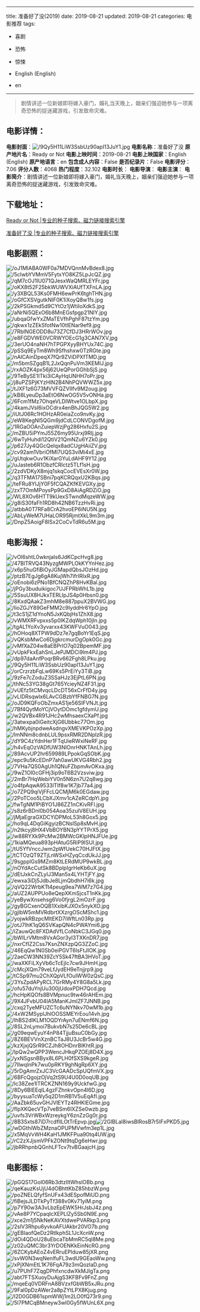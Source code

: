 
---
title: 准备好了没(2019)
date: 2019-08-21
updated: 2019-08-21
categories: 电影推荐
tags:
- 喜剧
- 恐怖
- 惊悚

- English (English)
- en
---


> 剧情讲述一位新娘即将嫁入豪门，婚礼当天晚上，姻亲们强迫她参与一项离奇恐怖的捉迷藏游戏，引发致命灾难。

## **电影详情**：

**电影封面**：<img src="https://image.tmdb.org/t/p/w200/9Qy5H11LiW3SsbUz90apI13JuY1.jpg" alt="/9Qy5H11LiW3SsbUz90apI13JuY1.jpg" title="/9Qy5H11LiW3SsbUz90apI13JuY1.jpg">
**电影名称**：准备好了没
**原产地片名**：Ready or Not
**电影上映时间**：2019-08-21
**电影上映国家**：English (English)
**原产地语言**：en
**包含成人内容**：False
**是否纪录片**：False
**电影评分**：7.06
**评分人数**：4068
**热门程度**：32.102
**电影时长**：
**电影导演**：
**电影主演**：
**电影简介**：剧情讲述一位新娘即将嫁入豪门，婚礼当天晚上，姻亲们强迫她参与一项离奇恐怖的捉迷藏游戏，引发致命灾难。

## **下载地址**：
[Ready or Not |专业的种子搜索、磁力链接搜索引擎](https://movie.amd794.com:2083/?search=Ready%20or%20Not&ordering=&mode=match_phrase&page_size=10&page=1)

[准备好了没 |专业的种子搜索、磁力链接搜索引擎](https://movie.amd794.com:2083/?search=%E5%87%86%E5%A4%87%E5%A5%BD%E4%BA%86%E6%B2%A1&ordering=&mode=match_phrase&page_size=10&page=1)
 

## **电影剧照**：
<img src="https://image.tmdb.org/t/p/original/oJ1MIABA0WF0a7MDVQnnMvBdex8.jpg" alt="/oJ1MIABA0WF0a7MDVQnnMvBdex8.jpg" title="/oJ1MIABA0WF0a7MDVQnnMvBdex8.jpg"><img src="https://image.tmdb.org/t/p/original/5clwbYVMmV5FytxYO8KZ5LpJcQZ.jpg" alt="/5clwbYVMmV5FytxYO8KZ5LpJcQZ.jpg" title="/5clwbYVMmV5FytxYO8KZ5LpJcQZ.jpg"><img src="https://image.tmdb.org/t/p/original/qM7cOJ1IU071QJesxWaQMRLEYFr.jpg" alt="/qM7cOJ1IU071QJesxWaQMRLEYFr.jpg" title="/qM7cOJ1IU071QJesxWaQMRLEYFr.jpg"><img src="https://image.tmdb.org/t/p/original/oKX8t52F25bkWUWVXiAUfTXFnLA.jpg" alt="/oKX8t52F25bkWUWVXiAUfTXFnLA.jpg" title="/oKX8t52F25bkWUWVXiAUfTXFnLA.jpg"><img src="https://image.tmdb.org/t/p/original/y3XBQL53Ks0FMH6ewPrK6tghTHN.jpg" alt="/y3XBQL53Ks0FMH6ewPrK6tghTHN.jpg" title="/y3XBQL53Ks0FMH6ewPrK6tghTHN.jpg"><img src="https://image.tmdb.org/t/p/original/oGfCXSVgutkNIF0K1iXoyQ8w1fs.jpg" alt="/oGfCXSVgutkNIF0K1iXoyQ8w1fs.jpg" title="/oGfCXSVgutkNIF0K1iXoyQ8w1fs.jpg"><img src="https://image.tmdb.org/t/p/original/2kPSGkmd5d9CYtOz1jWtiIoXdkS.jpg" alt="/2kPSGkmd5d9CYtOz1jWtiIoXdkS.jpg" title="/2kPSGkmd5d9CYtOz1jWtiIoXdkS.jpg"><img src="https://image.tmdb.org/t/p/original/aNrNi5QExO6b8MnEGsfpgp21NIY.jpg" alt="/aNrNi5QExO6b8MnEGsfpgp21NIY.jpg" title="/aNrNi5QExO6b8MnEGsfpgp21NIY.jpg"><img src="https://image.tmdb.org/t/p/original/ubqaGfwYxZMaTEVfhPghF87tzYm.jpg" alt="/ubqaGfwYxZMaTEVfhPghF87tzYm.jpg" title="/ubqaGfwYxZMaTEVfhPghF87tzYm.jpg"><img src="https://image.tmdb.org/t/p/original/qkwx1zZEkSfotNw10tlENar9ef9.jpg" alt="/qkwx1zZEkSfotNw10tlENar9ef9.jpg" title="/qkwx1zZEkSfotNw10tlENar9ef9.jpg"><img src="https://image.tmdb.org/t/p/original/7RbINGEODD8u73Z7CfDJ3HRrWOv.jpg" alt="/7RbINGEODD8u73Z7CfDJ3HRrWOv.jpg" title="/7RbINGEODD8u73Z7CfDJ3HRrWOv.jpg"><img src="https://image.tmdb.org/t/p/original/e8FGDVWE0VCRWYOEcG1g3CAN7XV.jpg" alt="/e8FGDVWE0VCRWYOEcG1g3CAN7XV.jpg" title="/e8FGDVWE0VCRWYOEcG1g3CAN7XV.jpg"><img src="https://image.tmdb.org/t/p/original/3erUO4naNH7hTPGPXyyBHYUx74C.jpg" alt="/3erUO4naNH7hTPGPXyyBHYUx74C.jpg" title="/3erUO4naNH7hTPGPXyyBHYUx74C.jpg"><img src="https://image.tmdb.org/t/p/original/pSSq9EyTm8Wh9Sfhshxw0TzRGte.jpg" alt="/pSSq9EyTm8Wh9Sfhshxw0TzRGte.jpg" title="/pSSq9EyTm8Wh9Sfhshxw0TzRGte.jpg"><img src="https://image.tmdb.org/t/p/original/nAlCAinDpeqX7fQr9ZViDPXfTMD.jpg" alt="/nAlCAinDpeqX7fQr9ZViDPXfTMD.jpg" title="/nAlCAinDpeqX7fQr9ZViDPXfTMD.jpg"><img src="https://image.tmdb.org/t/p/original/m5bmSZgqB1L2JxQqnPuVm3KEMIJ.jpg" alt="/m5bmSZgqB1L2JxQqnPuVm3KEMIJ.jpg" title="/m5bmSZgqB1L2JxQqnPuVm3KEMIJ.jpg"><img src="https://image.tmdb.org/t/p/original/rxAOZK4px56j62UeQPorGGhbSjS.jpg" alt="/rxAOZK4px56j62UeQPorGGhbSjS.jpg" title="/rxAOZK4px56j62UeQPorGGhbSjS.jpg"><img src="https://image.tmdb.org/t/p/original/9TeBySE1ITki3iCAyHqUNHH7oPr.jpg" alt="/9TeBySE1ITki3iCAyHqUNHH7oPr.jpg" title="/9TeBySE1ITki3iCAyHqUNHH7oPr.jpg"><img src="https://image.tmdb.org/t/p/original/j8uPZSPjKYzHlN2B4NhPQVWWZ5x.jpg" alt="/j8uPZSPjKYzHlN2B4NhPQVWWZ5x.jpg" title="/j8uPZSPjKYzHlN2B4NhPQVWWZ5x.jpg"><img src="https://image.tmdb.org/t/p/original/tJXF1z6G73MVVFQZVIIfv9M2oug.jpg" alt="/tJXF1z6G73MVVFQZVIIfv9M2oug.jpg" title="/tJXF1z6G73MVVFQZVIIfv9M2oug.jpg"><img src="https://image.tmdb.org/t/p/original/kB8LyeuDp3aEtO6NwOG5V5vONHa.jpg" alt="/kB8LyeuDp3aEtO6NwOG5V5vONHa.jpg" title="/kB8LyeuDp3aEtO6NwOG5V5vONHa.jpg"><img src="https://image.tmdb.org/t/p/original/6Fcm1fMz7OhqeVLDIWtve1OLbpX.jpg" alt="/6Fcm1fMz7OhqeVLDIWtve1OLbpX.jpg" title="/6Fcm1fMz7OhqeVLDIWtve1OLbpX.jpg"><img src="https://image.tmdb.org/t/p/original/4kamJVsI6ixOCdrx4enBhJQG5W2.jpg" alt="/4kamJVsI6ixOCdrx4enBhJQG5W2.jpg" title="/4kamJVsI6ixOCdrx4enBhJQG5W2.jpg"><img src="https://image.tmdb.org/t/p/original/iUtJ06Rc1HOHzAR0eiaZco9nvKy.jpg" alt="/iUtJ06Rc1HOHzAR0eiaZco9nvKy.jpg" title="/iUtJ06Rc1HOHzAR0eiaZco9nvKy.jpg"><img src="https://image.tmdb.org/t/p/original/eW8KegNl5QGm9jdCdLCONVDgofM.jpg" alt="/eW8KegNl5QGm9jdCdLCONVDgofM.jpg" title="/eW8KegNl5QGm9jdCdLCONVDgofM.jpg"><img src="https://image.tmdb.org/t/p/original/1RGaOOAnZuiepWzjPg286Hxfu2S.jpg" alt="/1RGaOOAnZuiepWzjPg286Hxfu2S.jpg" title="/1RGaOOAnZuiepWzjPg286Hxfu2S.jpg"><img src="https://image.tmdb.org/t/p/original/mZBU5iPYmJ55Z6my95Urxj9RIj.jpg" alt="/mZBU5iPYmJ55Z6my95Urxj9RIj.jpg" title="/mZBU5iPYmJ55Z6my95Urxj9RIj.jpg"><img src="https://image.tmdb.org/t/p/original/6wTyHuhdi12QtiV21QmNZu6YZk0.jpg" alt="/6wTyHuhdi12QtiV21QmNZu6YZk0.jpg" title="/6wTyHuhdi12QtiV21QmNZu6YZk0.jpg"><img src="https://image.tmdb.org/t/p/original/p627Jy4QGcQeIqx8adCUgHAiiZV.jpg" alt="/p627Jy4QGcQeIqx8adCUgHAiiZV.jpg" title="/p627Jy4QGcQeIqx8adCUgHAiiZV.jpg"><img src="https://image.tmdb.org/t/p/original/cv92am1VbriOfMl7UQS3viMi4xE.jpg" alt="/cv92am1VbriOfMl7UQS3viMi4xE.jpg" title="/cv92am1VbriOfMl7UQS3viMi4xE.jpg"><img src="https://image.tmdb.org/t/p/original/gUtqkwOuv1KiXarGYuLdAHF9Y12.jpg" alt="/gUtqkwOuv1KiXarGYuLdAHF9Y12.jpg" title="/gUtqkwOuv1KiXarGYuLdAHF9Y12.jpg"><img src="https://image.tmdb.org/t/p/original/uJasteb6R1ObzfCRlctz5TLf1sH.jpg" alt="/uJasteb6R1ObzfCRlctz5TLf1sH.jpg" title="/uJasteb6R1ObzfCRlctz5TLf1sH.jpg"><img src="https://image.tmdb.org/t/p/original/2zdVDKyX8mjq1skqCocEVEsXr0W.jpg" alt="/2zdVDKyX8mjq1skqCocEVEsXr0W.jpg" title="/2zdVDKyX8mjq1skqCocEVEsXr0W.jpg"><img src="https://image.tmdb.org/t/p/original/q3TFMA17SBni7pqKCRQqxU2KBqs.jpg" alt="/q3TFMA17SBni7pqKCRQqxU2KBqs.jpg" title="/q3TFMA17SBni7pqKCRQqxU2KBqs.jpg"><img src="https://image.tmdb.org/t/p/original/teFRu8YlJjY0F5fCQAZKfKEVGXy.jpg" alt="/teFRu8YlJjY0F5fCQAZKfKEVGXy.jpg" title="/teFRu8YlJjY0F5fCQAZKfKEVGXy.jpg"><img src="https://image.tmdb.org/t/p/original/zxT7OmMPoysPp9GxD8AiAgRDZiO.jpg" alt="/zxT7OmMPoysPp9GxD8AiAgRDZiO.jpg" title="/zxT7OmMPoysPp9GxD8AiAgRDZiO.jpg"><img src="https://image.tmdb.org/t/p/original/WL8XOv6HTT9kUexSTwndMqzeWW.jpg" alt="/WL8XOv6HTT9kUexSTwndMqzeWW.jpg" title="/WL8XOv6HTT9kUexSTwndMqzeWW.jpg"><img src="https://image.tmdb.org/t/p/original/g8iS30faFh1RD8h42NB6TzzHvRi.jpg" alt="/g8iS30faFh1RD8h42NB6TzzHvRi.jpg" title="/g8iS30faFh1RD8h42NB6TzzHvRi.jpg"><img src="https://image.tmdb.org/t/p/original/atbbA0T7RFa8CrA2hvoEP6iNU5N.jpg" alt="/atbbA0T7RFa8CrA2hvoEP6iNU5N.jpg" title="/atbbA0T7RFa8CrA2hvoEP6iNU5N.jpg"><img src="https://image.tmdb.org/t/p/original/AbLyWeM7UHaLOR95RjmtXkL9m3m.jpg" alt="/AbLyWeM7UHaLOR95RjmtXkL9m3m.jpg" title="/AbLyWeM7UHaLOR95RjmtXkL9m3m.jpg"><img src="https://image.tmdb.org/t/p/original/DnpZ5AoigF8ISx2CoCvTdR6u5M.jpg" alt="/DnpZ5AoigF8ISx2CoCvTdR6u5M.jpg" title="/DnpZ5AoigF8ISx2CoCvTdR6u5M.jpg">

## **电影海报**：
<img src="https://image.tmdb.org/t/p/original/vOl6shtL0wknjaIs6JdKCpcHvg8.jpg" alt="/vOl6shtL0wknjaIs6JdKCpcHvg8.jpg" title="/vOl6shtL0wknjaIs6JdKCpcHvg8.jpg"><img src="https://image.tmdb.org/t/p/original/47BlTRVQ43NyzgMWPLOkKYYnHez.jpg" alt="/47BlTRVQ43NyzgMWPLOkKYYnHez.jpg" title="/47BlTRVQ43NyzgMWPLOkKYYnHez.jpg"><img src="https://image.tmdb.org/t/p/original/x6p5huGfiBiOyJGMapdQbsJOzHd.jpg" alt="/x6p5huGfiBiOyJGMapdQbsJOzHd.jpg" title="/x6p5huGfiBiOyJGMapdQbsJOzHd.jpg"><img src="https://image.tmdb.org/t/p/original/ptzB7EgJg6gA8KujWh7ifrIRlxR.jpg" alt="/ptzB7EgJg6gA8KujWh7ifrIRlxR.jpg" title="/ptzB7EgJg6gA8KujWh7ifrIRlxR.jpg"><img src="https://image.tmdb.org/t/p/original/oEnobi6zPNo1BfCNQZhP8HvKBal.jpg" alt="/oEnobi6zPNo1BfCNQZhP8HvKBal.jpg" title="/oEnobi6zPNo1BfCNQZhP8HvKBal.jpg"><img src="https://image.tmdb.org/t/p/original/jPGy3buduikigoc7UJFPRbWhL1b.jpg" alt="/jPGy3buduikigoc7UJFPRbWhL1b.jpg" title="/jPGy3buduikigoc7UJFPRbWhL1b.jpg"><img src="https://image.tmdb.org/t/p/original/5SsuUX8HJkxTERLIpJS4p0Hbsn0.jpg" alt="/5SsuUX8HJkxTERLIpJS4p0Hbsn0.jpg" title="/5SsuUX8HJkxTERLIpJS4p0Hbsn0.jpg"><img src="https://image.tmdb.org/t/p/original/8KxdQAakZ3mhM8e887ppuX2BVWG.jpg" alt="/8KxdQAakZ3mhM8e887ppuX2BVWG.jpg" title="/8KxdQAakZ3mhM8e887ppuX2BVWG.jpg"><img src="https://image.tmdb.org/t/p/original/lioZGJY89GeFMM2c9IyddHr6YpO.jpg" alt="/lioZGJY89GeFMM2c9IyddHr6YpO.jpg" title="/lioZGJY89GeFMM2c9IyddHr6YpO.jpg"><img src="https://image.tmdb.org/t/p/original/t3cS1jZ1dYnoN5JxKQbjHs1ZhX8.jpg" alt="/t3cS1jZ1dYnoN5JxKQbjHs1ZhX8.jpg" title="/t3cS1jZ1dYnoN5JxKQbjHs1ZhX8.jpg"><img src="https://image.tmdb.org/t/p/original/vWMXRFvpxxs5p0IKZdqWph10jIn.jpg" alt="/vWMXRFvpxxs5p0IKZdqWph10jIn.jpg" title="/vWMXRFvpxxs5p0IKZdqWph10jIn.jpg"><img src="https://image.tmdb.org/t/p/original/tgAL1YoXv3yvarxx43KWFVuO043.jpg" alt="/tgAL1YoXv3yvarxx43KWFVuO043.jpg" title="/tgAL1YoXv3yvarxx43KWFVuO043.jpg"><img src="https://image.tmdb.org/t/p/original/hOHoq8XTPW9dDz7e7gqBoYr1EqS.jpg" alt="/hOHoq8XTPW9dDz7e7gqBoYr1EqS.jpg" title="/hOHoq8XTPW9dDz7e7gqBoYr1EqS.jpg"><img src="https://image.tmdb.org/t/p/original/vQKsbMwCo6DjgkrcmurDgOpk0Gc.jpg" alt="/vQKsbMwCo6DjgkrcmurDgOpk0Gc.jpg" title="/vQKsbMwCo6DjgkrcmurDgOpk0Gc.jpg"><img src="https://image.tmdb.org/t/p/original/vMfXaZ04w8aEBPrIO7q02BpemMF.jpg" alt="/vMfXaZ04w8aEBPrIO7q02BpemMF.jpg" title="/vMfXaZ04w8aEBPrIO7q02BpemMF.jpg"><img src="https://image.tmdb.org/t/p/original/vUpkFkxEahSnLJePJMDCi9lm4PJ.jpg" alt="/vUpkFkxEahSnLJePJMDCi9lm4PJ.jpg" title="/vUpkFkxEahSnLJePJMDCi9lm4PJ.jpg"><img src="https://image.tmdb.org/t/p/original/dp97daAnfPoqrBRv662Fgh8LPku.jpg" alt="/dp97daAnfPoqrBRv662Fgh8LPku.jpg" title="/dp97daAnfPoqrBRv662Fgh8LPku.jpg"><img src="https://image.tmdb.org/t/p/original/9Qy5H11LiW3SsbUz90apI13JuY1.jpg" alt="/9Qy5H11LiW3SsbUz90apI13JuY1.jpg" title="/9Qy5H11LiW3SsbUz90apI13JuY1.jpg"><img src="https://image.tmdb.org/t/p/original/orCrzrzbFqLw69Ks5PrEiYy3TiB.jpg" alt="/orCrzrzbFqLw69Ks5PrEiYy3TiB.jpg" title="/orCrzrzbFqLw69Ks5PrEiYy3TiB.jpg"><img src="https://image.tmdb.org/t/p/original/9zFe7cZoduZ3SSaHJz3EjPtL6PN.jpg" alt="/9zFe7cZoduZ3SSaHJz3EjPtL6PN.jpg" title="/9zFe7cZoduZ3SSaHJz3EjPtL6PN.jpg"><img src="https://image.tmdb.org/t/p/original/thNc53YG38gGt765YcieyNZ4F31.jpg" alt="/thNc53YG38gGt765YcieyNZ4F31.jpg" title="/thNc53YG38gGt765YcieyNZ4F31.jpg"><img src="https://image.tmdb.org/t/p/original/vUEfz5tCMvqcLDcDT56xCrFfD4y.jpg" alt="/vUEfz5tCMvqcLDcDT56xCrFfD4y.jpg" title="/vUEfz5tCMvqcLDcDT56xCrFfD4y.jpg"><img src="https://image.tmdb.org/t/p/original/vLIDRsqwlx6LAvCGBzbYfFNBG7N.jpg" alt="/vLIDRsqwlx6LAvCGBzbYfFNBG7N.jpg" title="/vLIDRsqwlx6LAvCGBzbYfFNBG7N.jpg"><img src="https://image.tmdb.org/t/p/original/oJD9KQFoObZmxAS1je56SIFVNJt.jpg" alt="/oJD9KQFoObZmxAS1je56SIFVNJt.jpg" title="/oJD9KQFoObZmxAS1je56SIFVNJt.jpg"><img src="https://image.tmdb.org/t/p/original/7Bf4QytMoYCjVOytDOmc1gfdymU.jpg" alt="/7Bf4QytMoYCjVOytDOmc1gfdymU.jpg" title="/7Bf4QytMoYCjVOytDOmc1gfdymU.jpg"><img src="https://image.tmdb.org/t/p/original/w2QVBx4R91JHc2wMhsaexCXaPf.jpg" alt="/w2QVBx4R91JHc2wMhsaexCXaPf.jpg" title="/w2QVBx4R91JHc2wMhsaexCXaPf.jpg"><img src="https://image.tmdb.org/t/p/original/3atwxpa0iGeitcXjG6Ubbkc77Om.jpg" alt="/3atwxpa0iGeitcXjG6Ubbkc77Om.jpg" title="/3atwxpa0iGeitcXjG6Ubbkc77Om.jpg"><img src="https://image.tmdb.org/t/p/original/hMKybjnpdweAsdngvXMEVKPOzXp.jpg" alt="/hMKybjnpdweAsdngvXMEVKPOzXp.jpg" title="/hMKybjnpdweAsdngvXMEVKPOzXp.jpg"><img src="https://image.tmdb.org/t/p/original/lmNNm8cdnbLUL9psxRMR2DNplzR.jpg" alt="/lmNNm8cdnbLUL9psxRMR2DNplzR.jpg" title="/lmNNm8cdnbLUL9psxRMR2DNplzR.jpg"><img src="https://image.tmdb.org/t/p/original/dY9C4zYdnHer1FTqUieRWxiNeRF.jpg" alt="/dY9C4zYdnHer1FTqUieRWxiNeRF.jpg" title="/dY9C4zYdnHer1FTqUieRWxiNeRF.jpg"><img src="https://image.tmdb.org/t/p/original/h4vEqOzVADfUW3NIOnrHNKTAnLh.jpg" alt="/h4vEqOzVADfUW3NIOnrHNKTAnLh.jpg" title="/h4vEqOzVADfUW3NIOnrHNKTAnLh.jpg"><img src="https://image.tmdb.org/t/p/original/89AcvUP2hr659989LPpokGqSObK.jpg" alt="/89AcvUP2hr659989LPpokGqSObK.jpg" title="/89AcvUP2hr659989LPpokGqSObK.jpg"><img src="https://image.tmdb.org/t/p/original/epc9u5KcEDnP7ah0awUKVG4Rbh2.jpg" alt="/epc9u5KcEDnP7ah0awUKVG4Rbh2.jpg" title="/epc9u5KcEDnP7ah0awUKVG4Rbh2.jpg"><img src="https://image.tmdb.org/t/p/original/7VHa7QS0AgUh1QNuFZbpmAvOKxa.jpg" alt="/7VHa7QS0AgUh1QNuFZbpmAvOKxa.jpg" title="/7VHa7QS0AgUh1QNuFZbpmAvOKxa.jpg"><img src="https://image.tmdb.org/t/p/original/9wZ1Ol0cGFHj3ip9oT6B2Vzsviw.jpg" alt="/9wZ1Ol0cGFHj3ip9oT6B2Vzsviw.jpg" title="/9wZ1Ol0cGFHj3ip9oT6B2Vzsviw.jpg"><img src="https://image.tmdb.org/t/p/original/2mBr7HqWebiYV0n5N6zn7U2q8wg.jpg" alt="/2mBr7HqWebiYV0n5N6zn7U2q8wg.jpg" title="/2mBr7HqWebiYV0n5N6zn7U2q8wg.jpg"><img src="https://image.tmdb.org/t/p/original/o4fpAqwA9533lTIf8w1K7jb77a4.jpg" alt="/o4fpAqwA9533lTIf8w1K7jb77a4.jpg" title="/o4fpAqwA9533lTIf8w1K7jb77a4.jpg"><img src="https://image.tmdb.org/t/p/original/o7ZPQ9qiVjFFcLQCMjM6k0EGdaw.jpg" alt="/o7ZPQ9qiVjFFcLQCMjM6k0EGdaw.jpg" title="/o7ZPQ9qiVjFFcLQCMjM6k0EGdaw.jpg"><img src="https://image.tmdb.org/t/p/original/2PoTCoo5LCbXJXmv1cAZeRCdpYi.jpg" alt="/2PoTCoo5LCbXJXmv1cAZeRCdpYi.jpg" title="/2PoTCoo5LCbXJXmv1cAZeRCdpYi.jpg"><img src="https://image.tmdb.org/t/p/original/fwTgNM1PiBYO1J86ZZ1nCKivRFl.jpg" alt="/fwTgNM1PiBYO1J86ZZ1nCKivRFl.jpg" title="/fwTgNM1PiBYO1J86ZZ1nCKivRFl.jpg"><img src="https://image.tmdb.org/t/p/original/s8z6rBDnl0b054Aoa35zulV8EUH.jpg" alt="/s8z6rBDnl0b054Aoa35zulV8EUH.jpg" title="/s8z6rBDnl0b054Aoa35zulV8EUH.jpg"><img src="https://image.tmdb.org/t/p/original/jMjaEgraGXDCYiDPMoL53h8Gox5.jpg" alt="/jMjaEgraGXDCYiDPMoL53h8Gox5.jpg" title="/jMjaEgraGXDCYiDPMoL53h8Gox5.jpg"><img src="https://image.tmdb.org/t/p/original/ho9qL4DqGiKgyizBCNslSp8sMvH.jpg" alt="/ho9qL4DqGiKgyizBCNslSp8sMvH.jpg" title="/ho9qL4DqGiKgyizBCNslSp8sMvH.jpg"><img src="https://image.tmdb.org/t/p/original/n2tkcyj8HX4VbBOYBN3pYYTPrX5.jpg" alt="/n2tkcyj8HX4VbBOYBN3pYYTPrX5.jpg" title="/n2tkcyj8HX4VbBOYBN3pYYTPrX5.jpg"><img src="https://image.tmdb.org/t/p/original/w88RYXk9PcMw2BMWcGKlpHNJFUe.jpg" alt="/w88RYXk9PcMw2BMWcGKlpHNJFUe.jpg" title="/w88RYXk9PcMw2BMWcGKlpHNJFUe.jpg"><img src="https://image.tmdb.org/t/p/original/1kiaMQeua893pHAtuG5RiP9ISUl.jpg" alt="/1kiaMQeua893pHAtuG5RiP9ISUl.jpg" title="/1kiaMQeua893pHAtuG5RiP9ISUl.jpg"><img src="https://image.tmdb.org/t/p/original/tU5YfVnccJwm2pWfUekC70HJFtX.jpg" alt="/tU5YfVnccJwm2pWfUekC70HJFtX.jpg" title="/tU5YfVnccJwm2pWfUekC70HJFtX.jpg"><img src="https://image.tmdb.org/t/p/original/tCTOzQT9ZTjLnWSxHZyqCcdUkJJ.jpg" alt="/tCTOzQT9ZTjLnWSxHZyqCcdUkJJ.jpg" title="/tCTOzQT9ZTjLnWSxHZyqCcdUkJJ.jpg"><img src="https://image.tmdb.org/t/p/original/9sgpplGs9MZm8KtLERdMUP9wkBL.jpg" alt="/9sgpplGs9MZm8KtLERdMUP9wkBL.jpg" title="/9sgpplGs9MZm8KtLERdMUP9wkBL.jpg"><img src="https://image.tmdb.org/t/p/original/nOYdAcCutSk8BDplpIgrHeKb6uX.jpg" alt="/nOYdAcCutSk8BDplpIgrHeKb6uX.jpg" title="/nOYdAcCutSk8BDplpIgrHeKb6uX.jpg"><img src="https://image.tmdb.org/t/p/original/dEtJxkCnZLyIJ3Man5x4LYHTjFY.jpg" alt="/dEtJxkCnZLyIJ3Man5x4LYHTjFY.jpg" title="/dEtJxkCnZLyIJ3Man5x4LYHTjFY.jpg"><img src="https://image.tmdb.org/t/p/original/ewxa3iDj5JdbJe8LjmQbdhH7i6k.jpg" alt="/ewxa3iDj5JdbJe8LjmQbdhH7i6k.jpg" title="/ewxa3iDj5JdbJe8LjmQbdhH7i6k.jpg"><img src="https://image.tmdb.org/t/p/original/qVQ22WrbKTt4peug9ea7WM7z7G4.jpg" alt="/qVQ22WrbKTt4peug9ea7WM7z7G4.jpg" title="/qVQ22WrbKTt4peug9ea7WM7z7G4.jpg"><img src="https://image.tmdb.org/t/p/original/aUZ2AUPPUo8eQepXKmSjcsT1nKk.jpg" alt="/aUZ2AUPPUo8eQepXKmSjcsT1nKk.jpg" title="/aUZ2AUPPUo8eQepXKmSjcsT1nKk.jpg"><img src="https://image.tmdb.org/t/p/original/yeBywXnsehsg6Vo0fjrgL2mOzrF.jpg" alt="/yeBywXnsehsg6Vo0fjrgL2mOzrF.jpg" title="/yeBywXnsehsg6Vo0fjrgL2mOzrF.jpg"><img src="https://image.tmdb.org/t/p/original/gyBGCxenOQB1XxibKJXOx5nykXO.jpg" alt="/gyBGCxenOQB1XxibKJXOx5nykXO.jpg" title="/gyBGCxenOQB1XxibKJXOx5nykXO.jpg"><img src="https://image.tmdb.org/t/p/original/gjIbW5mMVRdbrtXXzrgOScMShc1.jpg" alt="/gjIbW5mMVRdbrtXXzrgOScMShc1.jpg" title="/gjIbW5mMVRdbrtXXzrgOScMShc1.jpg"><img src="https://image.tmdb.org/t/p/original/yojwkRBzpcMltEKD7iWftLn03Rp.jpg" alt="/yojwkRBzpcMltEKD7iWftLn03Rp.jpg" title="/yojwkRBzpcMltEKD7iWftLn03Rp.jpg"><img src="https://image.tmdb.org/t/p/original/otJ7IhK1qQ6SVKapQN4cPWAYmi6.jpg" alt="/otJ7IhK1qQ6SVKapQN4cPWAYmi6.jpg" title="/otJ7IhK1qQ6SVKapQN4cPWAYmi6.jpg"><img src="https://image.tmdb.org/t/p/original/iZauwQc8FXDAdVfLCoNbkC3JGq0.jpg" alt="/iZauwQc8FXDAdVfLCoNbkC3JGq0.jpg" title="/iZauwQc8FXDAdVfLCoNbkC3JGq0.jpg"><img src="https://image.tmdb.org/t/p/original/bWILrVMtm8VxAGor3yI3TXKnDR7.jpg" alt="/bWILrVMtm8VxAGor3yI3TXKnDR7.jpg" title="/bWILrVMtm8VxAGor3yI3TXKnDR7.jpg"><img src="https://image.tmdb.org/t/p/original/nxrCfIZ2Css7KsnZNXzpQG3ZZoC.jpg" alt="/nxrCfIZ2Css7KsnZNXzpQG3ZZoC.jpg" title="/nxrCfIZ2Css7KsnZNXzpQG3ZZoC.jpg"><img src="https://image.tmdb.org/t/p/original/46EqQw1N0Sb0eiPGVT6lsFtJIOK.jpg" alt="/46EqQw1N0Sb0eiPGVT6lsFtJIOK.jpg" title="/46EqQw1N0Sb0eiPGVT6lsFtJIOK.jpg"><img src="https://image.tmdb.org/t/p/original/2aeCW3NN39ZcY5Sk47ftBA3HVoT.jpg" alt="/2aeCW3NN39ZcY5Sk47ftBA3HVoT.jpg" title="/2aeCW3NN39ZcY5Sk47ftBA3HVoT.jpg"><img src="https://image.tmdb.org/t/p/original/waXKFiLXyVb6cTcEjIc7cw9JHmH.jpg" alt="/waXKFiLXyVb6cTcEjIc7cw9JHmH.jpg" title="/waXKFiLXyVb6cTcEjIc7cw9JHmH.jpg"><img src="https://image.tmdb.org/t/p/original/cMcjXQm79veLfJydEH9eTnjjrp9.jpg" alt="/cMcjXQm79veLfJydEH9eTnjjrp9.jpg" title="/cMcjXQm79veLfJydEH9eTnjjrp9.jpg"><img src="https://image.tmdb.org/t/p/original/tCSp97mu2ChXQpVLfOuIWW0zQsC.jpg" alt="/tCSp97mu2ChXQpVLfOuIWW0zQsC.jpg" title="/tCSp97mu2ChXQpVLfOuIWW0zQsC.jpg"><img src="https://image.tmdb.org/t/p/original/3YsZpdAPyRCL7GrRMy4Y8G8a5Lk.jpg" alt="/3YsZpdAPyRCL7GrRMy4Y8G8a5Lk.jpg" title="/3YsZpdAPyRCL7GrRMy4Y8G8a5Lk.jpg"><img src="https://image.tmdb.org/t/p/original/ofu57duYnjUu300jUdoxPDH7Qcd.jpg" alt="/ofu57duYnjUu300jUdoxPDH7Qcd.jpg" title="/ofu57duYnjUu300jUdoxPDH7Qcd.jpg"><img src="https://image.tmdb.org/t/p/original/hcHpKQOfs8BVMpnuc9tw46rAHEm.jpg" alt="/hcHpKQOfs8BVMpnuc9tw46rAHEm.jpg" title="/hcHpKQOfs8BVMpnuc9tw46rAHEm.jpg"><img src="https://image.tmdb.org/t/p/original/9X4JFvbU04IA5ManKJmIZF7JNNB.jpg" alt="/9X4JFvbU04IA5ManKJmIZF7JNNB.jpg" title="/9X4JFvbU04IA5ManKJmIZF7JNNB.jpg"><img src="https://image.tmdb.org/t/p/original/cxq2TyeMFUZCTc6uNYNkv70wM1b.jpg" alt="/cxq2TyeMFUZCTc6uNYNkv70wM1b.jpg" title="/cxq2TyeMFUZCTc6uNYNkv70wM1b.jpg"><img src="https://image.tmdb.org/t/p/original/4xW2MSyplJhIOOSSMEYrEou14vh.jpg" alt="/4xW2MSyplJhIOOSSMEYrEou14vh.jpg" title="/4xW2MSyplJhIOOSSMEYrEou14vh.jpg"><img src="https://image.tmdb.org/t/p/original/lhBS2dIKLM1OQDYrAyn7uENmf6N.jpg" alt="/lhBS2dIKLM1OQDYrAyn7uENmf6N.jpg" title="/lhBS2dIKLM1OQDYrAyn7uENmf6N.jpg"><img src="https://image.tmdb.org/t/p/original/8SL2nLymoi7BukvbN7s25De6cBL.jpg" alt="/8SL2nLymoi7BukvbN7s25De6cBL.jpg" title="/8SL2nLymoi7BukvbN7s25De6cBL.jpg"><img src="https://image.tmdb.org/t/p/original/g09eqwEyuY4nP84TjjuBsuC0bGy.jpg" alt="/g09eqwEyuY4nP84TjjuBsuC0bGy.jpg" title="/g09eqwEyuY4nP84TjjuBsuC0bGy.jpg"><img src="https://image.tmdb.org/t/p/original/8Z6BEVVnXznBCTaJ8U3JcBr5w4G.jpg" alt="/8Z6BEVVnXznBCTaJ8U3JcBr5w4G.jpg" title="/8Z6BEVVnXznBCTaJ8U3JcBr5w4G.jpg"><img src="https://image.tmdb.org/t/p/original/kzXjxjQSrR9CZJh8OHDnrBlKhtR.jpg" alt="/kzXjxjQSrR9CZJh8OHDnrBlKhtR.jpg" title="/kzXjxjQSrR9CZJh8OHDnrBlKhtR.jpg"><img src="https://image.tmdb.org/t/p/original/lpQw2wQPP3WencJHkqPZOEj8D4X.jpg" alt="/lpQw2wQPP3WencJHkqPZOEj8D4X.jpg" title="/lpQw2wQPP3WencJHkqPZOEj8D4X.jpg"><img src="https://image.tmdb.org/t/p/original/yxNSgsnBByx8L6PLH0fSXS9kgeR.jpg" alt="/yxNSgsnBByx8L6PLH0fSXS9kgeR.jpg" title="/yxNSgsnBByx8L6PLH0fSXS9kgeR.jpg"><img src="https://image.tmdb.org/t/p/original/7IlwqlnPk7wu0pRKY9ghNgRp6XY.jpg" alt="/7IlwqlnPk7wu0pRKY9ghNgRp6XY.jpg" title="/7IlwqlnPk7wu0pRKY9ghNgRp6XY.jpg"><img src="https://image.tmdb.org/t/p/original/5rDgAmrZxJC3VcGAADcSpUQfmVX.jpg" alt="/5rDgAmrZxJC3VcGAADcSpUQfmVX.jpg" title="/5rDgAmrZxJC3VcGAADcSpUQfmVX.jpg"><img src="https://image.tmdb.org/t/p/original/6BFcQgojzOjVq2tS9U4U0D0oqUB.jpg" alt="/6BFcQgojzOjVq2tS9U4U0D0oqUB.jpg" title="/6BFcQgojzOjVq2tS9U4U0D0oqUB.jpg"><img src="https://image.tmdb.org/t/p/original/lc38Zee1lTRCKZNN169y9UckfwG.jpg" alt="/lc38Zee1lTRCKZNN169y9UckfwG.jpg" title="/lc38Zee1lTRCKZNN169y9UckfwG.jpg"><img src="https://image.tmdb.org/t/p/original/8Dy6BlEEqlL4gzFZhnkvOpn4l6D.jpg" alt="/8Dy6BlEEqlL4gzFZhnkvOpn4l6D.jpg" title="/8Dy6BlEEqlL4gzFZhnkvOpn4l6D.jpg"><img src="https://image.tmdb.org/t/p/original/byysuaTcWy5q2D1mRB1V5uEqAfI.jpg" alt="/byysuaTcWy5q2D1mRB1V5uEqAfI.jpg" title="/byysuaTcWy5q2D1mRB1V5uEqAfI.jpg"><img src="https://image.tmdb.org/t/p/original/AaZbk65uvGHJVlEYTz4RHKlEGme.jpg" alt="/AaZbk65uvGHJVlEYTz4RHKlEGme.jpg" title="/AaZbk65uvGHJVlEYTz4RHKlEGme.jpg"><img src="https://image.tmdb.org/t/p/original/fIpXKQecVTp7veBSm6IXZSe0wzb.jpg" alt="/fIpXKQecVTp7veBSm6IXZSe0wzb.jpg" title="/fIpXKQecVTp7veBSm6IXZSe0wzb.jpg"><img src="https://image.tmdb.org/t/p/original/uvfs3VrWBxWzreykgY6znZzGg0r.jpg" alt="/uvfs3VrWBxWzreykgY6znZzGg0r.jpg" title="/uvfs3VrWBxWzreykgY6znZzGg0r.jpg"><img src="https://image.tmdb.org/t/p/original/8B3Sxts87iD7rcdfllLOtTrEpvp.jpg" alt="/8B3Sxts87iD7rcdfllLOtTrEpvp.jpg" title="/8B3Sxts87iD7rcdfllLOtTrEpvp.jpg"><img src="https://image.tmdb.org/t/p/original/2GlBLal8iwsBlRosB7r5IFxPKD5.jpg" alt="/2GlBLal8iwsBlRosB7r5IFxPKD5.jpg" title="/2GlBLal8iwsBlRosB7r5IFxPKD5.jpg"><img src="https://image.tmdb.org/t/p/original/wDGthiWbZMznaOPUPMVwfm3ep1L.jpg" alt="/wDGthiWbZMznaOPUPMVwfm3ep1L.jpg" title="/wDGthiWbZMznaOPUPMVwfm3ep1L.jpg"><img src="https://image.tmdb.org/t/p/original/x5MqVvWH4KaH1JMKFPua90tq4UW.jpg" alt="/x5MqVvWH4KaH1JMKFPua90tq4UW.jpg" title="/x5MqVvWH4KaH1JMKFPua90tq4UW.jpg"><img src="https://image.tmdb.org/t/p/original/rC2zXJjsmVPFkZONt9tqDg6eHwr.jpg" alt="/rC2zXJjsmVPFkZONt9tqDg6eHwr.jpg" title="/rC2zXJjsmVPFkZONt9tqDg6eHwr.jpg"><img src="https://image.tmdb.org/t/p/original/jbRRhpnbQGnhLFTcv7tvBGaajcH.jpg" alt="/jbRRhpnbQGnhLFTcv7tvBGaajcH.jpg" title="/jbRRhpnbQGnhLFTcv7tvBGaajcH.jpg">

## **电影图标**：
<img src="https://image.tmdb.org/t/p/original/pGQS17Gol06Rb3dtzIltWhslOBb.png" alt="/pGQS17Gol06Rb3dtzIltWhslOBb.png" title="/pGQS17Gol06Rb3dtzIltWhslOBb.png"><img src="https://image.tmdb.org/t/p/original/qeKauzKsUjU4dOBhttKbZ85hbzW.png" alt="/qeKauzKsUjU4dOBhttKbZ85hbzW.png" title="/qeKauzKsUjU4dOBhttKbZ85hbzW.png"><img src="https://image.tmdb.org/t/p/original/poZNELQfyfSnUFx43dESpofMiUD.png" alt="/poZNELQfyfSnUFx43dESpofMiUD.png" title="/poZNELQfyfSnUFx43dESpofMiUD.png"><img src="https://image.tmdb.org/t/p/original/fiBejsJLDTkPyTf388v0Kv71yiM.png" alt="/fiBejsJLDTkPyTf388v0Kv71yiM.png" title="/fiBejsJLDTkPyTf388v0Kv71yiM.png"><img src="https://image.tmdb.org/t/p/original/p7Y90w3A3vLbzEpEWK5HrJsbJ4z.png" alt="/p7Y90w3A3vLbzEpEWK5HrJsbJ4z.png" title="/p7Y90w3A3vLbzEpEWK5HrJsbJ4z.png"><img src="https://image.tmdb.org/t/p/original/vAe8P7YCpaqIcXEPLlZy5Sb0N9E.png" alt="/vAe8P7YCpaqIcXEPLlZy5Sb0N9E.png" title="/vAe8P7YCpaqIcXEPLlZy5Sb0N9E.png"><img src="https://image.tmdb.org/t/p/original/xce2m1j5NkNeKAVXtdwePVARkp3.png" alt="/xce2m1j5NkNeKAVXtdwePVARkp3.png" title="/xce2m1j5NkNeKAVXtdwePVARkp3.png"><img src="https://image.tmdb.org/t/p/original/2slV3Rhpu6yvkoAFUAkbr20VO7b.png" alt="/2slV3Rhpu6yvkoAFUAkbr20VO7b.png" title="/2slV3Rhpu6yvkoAFUAkbr20VO7b.png"><img src="https://image.tmdb.org/t/p/original/gEBIaofQeDz2RtlkphSL1JcXcnW.png" alt="/gEBIaofQeDz2RtlkphSL1JcXcnW.png" title="/gEBIaofQeDz2RtlkphSL1JcXcnW.png"><img src="https://image.tmdb.org/t/p/original/dOi4QDoU28uEbcaTbMmRC5ql8Me.png" alt="/dOi4QDoU28uEbcaTbMmRC5ql8Me.png" title="/dOi4QDoU28uEbcaTbMmRC5ql8Me.png"><img src="https://image.tmdb.org/t/p/original/z02uQMC3br3YrDOENKkEinNcRG.png" alt="/z02uQMC3br3YrDOENKkEinNcRG.png" title="/z02uQMC3br3YrDOENKkEinNcRG.png"><img src="https://image.tmdb.org/t/p/original/6ZCKybAEoZ4vERruEPlduw85jXR.png" alt="/6ZCKybAEoZ4vERruEPlduw85jXR.png" title="/6ZCKybAEoZ4vERruEPlduw85jXR.png"><img src="https://image.tmdb.org/t/p/original/svW0N3wqNenlfuFL3wdU9GEaoWw.png" alt="/svW0N3wqNenlfuFL3wdU9GEaoWw.png" title="/svW0N3wqNenlfuFL3wdU9GEaoWw.png"><img src="https://image.tmdb.org/t/p/original/xPjXNmEtL1K76FqA79z3mQozlaD.png" alt="/xPjXNmEtL1K76FqA79z3mQozlaD.png" title="/xPjXNmEtL1K76FqA79z3mQozlaD.png"><img src="https://image.tmdb.org/t/p/original/u7PUhF7ZqgDPhfxncdwXkMJlgTa.png" alt="/u7PUhF7ZqgDPhfxncdwXkMJlgTa.png" title="/u7PUhF7ZqgDPhfxncdwXkMJlgTa.png"><img src="https://image.tmdb.org/t/p/original/abt7FTSXuoyDuAjgS3KFBFv9FnZ.png" alt="/abt7FTSXuoyDuAjgS3KFBFv9FnZ.png" title="/abt7FTSXuoyDuAjgS3KFBFv9FnZ.png"><img src="https://image.tmdb.org/t/p/original/mqeEq0VDRFnA8BVzxfGbWB5xJRu.png" alt="/mqeEq0VDRFnA8BVzxfGbWB5xJRu.png" title="/mqeEq0VDRFnA8BVzxfGbWB5xJRu.png"><img src="https://image.tmdb.org/t/p/original/9Fal0pDzAWer2a8pZYtLPX8Kjug.png" alt="/9Fal0pDzAWer2a8pZYtLPX8Kjug.png" title="/9Fal0pDzAWer2a8pZYtLPX8Kjug.png"><img src="https://image.tmdb.org/t/p/original/l2D0GDB61spmWWj1m2LO0fQ73r9.png" alt="/l2D0GDB61spmWWj1m2LO0fQ73r9.png" title="/l2D0GDB61spmWWj1m2LO0fQ73r9.png"><img src="https://image.tmdb.org/t/p/original/5l7PMCqBMneyw3wI0Gy5fWUnL6X.png" alt="/5l7PMCqBMneyw3wI0Gy5fWUnL6X.png" title="/5l7PMCqBMneyw3wI0Gy5fWUnL6X.png">
